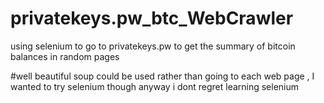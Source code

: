 # privatekeys.pw_btc_WebCrawler


using selenium to go to privatekeys.pw to get the summary of  bitcoin balances in random pages

#well beautiful soup could be used rather than going to each web page , I wanted to try selenium though anyway i dont regret learning selenium




























